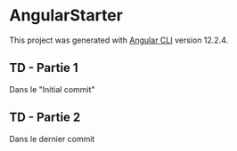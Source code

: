 # AngularStarter

This project was generated with [Angular CLI](https://github.com/angular/angular-cli) version 12.2.4.

## TD - Partie 1

Dans le "Initial commit"

## TD - Partie 2

Dans le dernier commit


